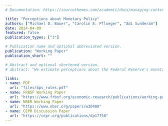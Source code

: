 ```yaml
---
# Documentation: https://sourcethemes.com/academic/docs/managing-content/

title: "Perceptions about Monetary Policy"
authors: ["Michael D. Bauer", "Carolin E. Pflueger", "Adi Sunderam"]
date: 2024-04-09
featured: false
publication_types: ["3"]

# Publication name and optional abbreviated version.
publication: "Working Paper"
publication_short: ""

# Abstract and optional shortened version.
# abstract: "We estimate perceptions about the Federal Reserve's monetary policy rule from panel data on professional forecasts of interest rates and macroeconomic conditions. The perceived dependence of the federal funds rate on economic conditions varies substantially over time, in particular over the monetary policy cycle. Forecasters update their perceptions about the Fed's policy rule in response to monetary policy actions, measured by high-frequency interest rate surprises, suggesting that they have imperfect information about the rule. Monetary policy perceptions matter for monetary transmission, as they affect the sensitivity of interest rates to macroeconomic news, term premia in long-term bonds, and the response of the stock market to monetary policy surprises. A simple learning model with forecaster heterogeneity and incomplete information about the policy rule motivates and explains our empirical findings."

links:
- name: PDF
  url: "files/bps_rules.pdf"
- name: FRBSF Working Paper
  url: "https://www.frbsf.org/economic-research/publications/working-papers/2023/31/"
- name: NBER Working Paper
  url: "https://www.nber.org/papers/w30480"
- name: CEPR Discussion Paper
  url: "https://cepr.org/publications/dp17758"
---
```

